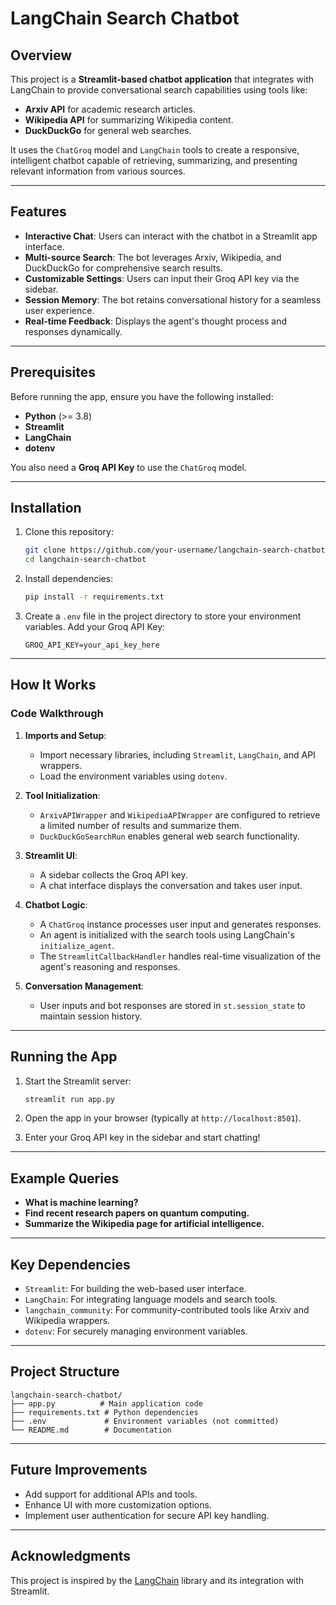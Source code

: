 # LangChain Search Chatbot

## Overview
This project is a **Streamlit-based chatbot application** that integrates with LangChain to provide conversational search capabilities using tools like:

- **Arxiv API** for academic research articles.
- **Wikipedia API** for summarizing Wikipedia content.
- **DuckDuckGo** for general web searches.

It uses the `ChatGroq` model and `LangChain` tools to create a responsive, intelligent chatbot capable of retrieving, summarizing, and presenting relevant information from various sources.

---

## Features
- **Interactive Chat**: Users can interact with the chatbot in a Streamlit app interface.
- **Multi-source Search**: The bot leverages Arxiv, Wikipedia, and DuckDuckGo for comprehensive search results.
- **Customizable Settings**: Users can input their Groq API key via the sidebar.
- **Session Memory**: The bot retains conversational history for a seamless user experience.
- **Real-time Feedback**: Displays the agent's thought process and responses dynamically.

---

## Prerequisites
Before running the app, ensure you have the following installed:

- **Python** (>= 3.8)
- **Streamlit**
- **LangChain**
- **dotenv**

You also need a **Groq API Key** to use the `ChatGroq` model.

---

## Installation
1. Clone this repository:
   ```bash
   git clone https://github.com/your-username/langchain-search-chatbot.git
   cd langchain-search-chatbot
   ```

2. Install dependencies:
   ```bash
   pip install -r requirements.txt
   ```

3. Create a `.env` file in the project directory to store your environment variables. Add your Groq API Key:
   ```env
   GROQ_API_KEY=your_api_key_here
   ```

---

## How It Works
### Code Walkthrough

1. **Imports and Setup**:
   - Import necessary libraries, including `Streamlit`, `LangChain`, and API wrappers.
   - Load the environment variables using `dotenv`.

2. **Tool Initialization**:
   - `ArxivAPIWrapper` and `WikipediaAPIWrapper` are configured to retrieve a limited number of results and summarize them.
   - `DuckDuckGoSearchRun` enables general web search functionality.

3. **Streamlit UI**:
   - A sidebar collects the Groq API key.
   - A chat interface displays the conversation and takes user input.

4. **Chatbot Logic**:
   - A `ChatGroq` instance processes user input and generates responses.
   - An agent is initialized with the search tools using LangChain's `initialize_agent`.
   - The `StreamlitCallbackHandler` handles real-time visualization of the agent's reasoning and responses.

5. **Conversation Management**:
   - User inputs and bot responses are stored in `st.session_state` to maintain session history.

---

## Running the App
1. Start the Streamlit server:
   ```bash
   streamlit run app.py
   ```

2. Open the app in your browser (typically at `http://localhost:8501`).

3. Enter your Groq API key in the sidebar and start chatting!

---

## Example Queries
- **What is machine learning?**
- **Find recent research papers on quantum computing.**
- **Summarize the Wikipedia page for artificial intelligence.**

---

## Key Dependencies
- `Streamlit`: For building the web-based user interface.
- `LangChain`: For integrating language models and search tools.
- `langchain_community`: For community-contributed tools like Arxiv and Wikipedia wrappers.
- `dotenv`: For securely managing environment variables.

---

## Project Structure
```
langchain-search-chatbot/
├── app.py          # Main application code
├── requirements.txt # Python dependencies
├── .env             # Environment variables (not committed)
└── README.md        # Documentation
```

---

## Future Improvements
- Add support for additional APIs and tools.
- Enhance UI with more customization options.
- Implement user authentication for secure API key handling.

---

## Acknowledgments
This project is inspired by the [LangChain](https://github.com/hwchase17/langchain) library and its integration with Streamlit.

